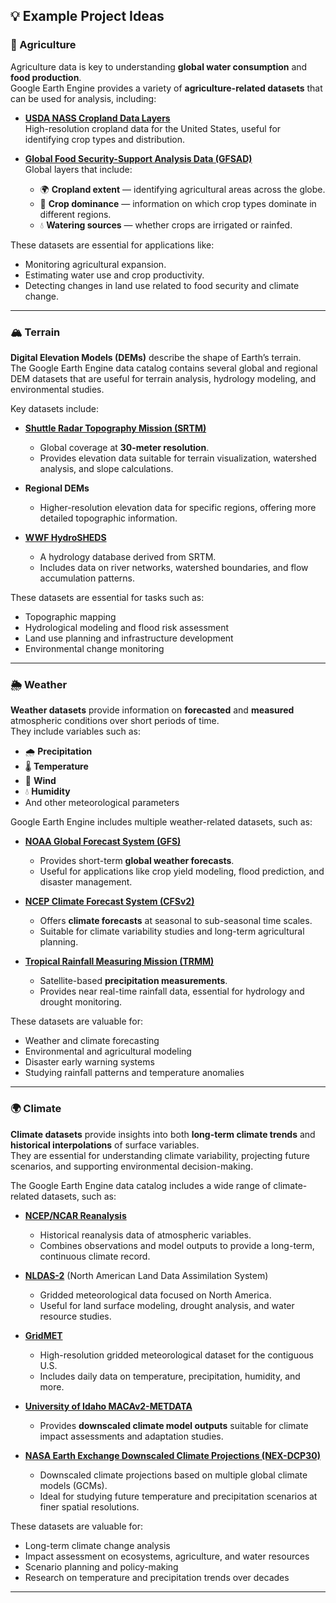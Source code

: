 ## 💡 Example Project Ideas

### 🌾 Agriculture

Agriculture data is key to understanding **global water consumption** and **food production**.  
Google Earth Engine provides a variety of **agriculture-related datasets** that can be used for analysis, including:

- **[USDA NASS Cropland Data Layers](https://nassgeodata.gmu.edu/CropScape/)**  
  High-resolution cropland data for the United States, useful for identifying crop types and distribution.

- **[Global Food Security-Support Analysis Data (GFSAD)](https://lpdaac.usgs.gov/products/gfsad30v001/)**  
  Global layers that include:
  - 🌍 **Cropland extent** — identifying agricultural areas across the globe.  
  - 🌾 **Crop dominance** — information on which crop types dominate in different regions.  
  - 💧 **Watering sources** — whether crops are irrigated or rainfed.

These datasets are essential for applications like:
- Monitoring agricultural expansion.  
- Estimating water use and crop productivity.  
- Detecting changes in land use related to food security and climate change.

---

### 🏔 Terrain

**Digital Elevation Models (DEMs)** describe the shape of Earth’s terrain.  
The Google Earth Engine data catalog contains several global and regional DEM datasets that are useful for terrain analysis, hydrology modeling, and environmental studies.

Key datasets include:

- **[Shuttle Radar Topography Mission (SRTM)](https://developers.google.com/earth-engine/datasets/catalog/USGS_SRTMGL1_003)**  
  - Global coverage at **30-meter resolution**.  
  - Provides elevation data suitable for terrain visualization, watershed analysis, and slope calculations.

- **Regional DEMs**  
  - Higher-resolution elevation data for specific regions, offering more detailed topographic information.

- **[WWF HydroSHEDS](https://www.hydrosheds.org/)**  
  - A hydrology database derived from SRTM.  
  - Includes data on river networks, watershed boundaries, and flow accumulation patterns.

These datasets are essential for tasks such as:
- Topographic mapping  
- Hydrological modeling and flood risk assessment  
- Land use planning and infrastructure development  
- Environmental change monitoring

---

### 🌦 Weather

**Weather datasets** provide information on **forecasted** and **measured** atmospheric conditions over short periods of time.  
They include variables such as:
- 🌧 **Precipitation**  
- 🌡 **Temperature**  
- 💨 **Wind**  
- 💧 **Humidity**  
- And other meteorological parameters

Google Earth Engine includes multiple weather-related datasets, such as:

- **[NOAA Global Forecast System (GFS)](https://developers.google.com/earth-engine/datasets/catalog/NOAA_GFS0P25)**  
  - Provides short-term **global weather forecasts**.  
  - Useful for applications like crop yield modeling, flood prediction, and disaster management.

- **[NCEP Climate Forecast System (CFSv2)](https://developers.google.com/earth-engine/datasets/catalog/NOAA_CFSV2)**  
  - Offers **climate forecasts** at seasonal to sub-seasonal time scales.  
  - Suitable for climate variability studies and long-term agricultural planning.

- **[Tropical Rainfall Measuring Mission (TRMM)](https://developers.google.com/earth-engine/datasets/catalog/TRMM_3B43V7)**  
  - Satellite-based **precipitation measurements**.  
  - Provides near real-time rainfall data, essential for hydrology and drought monitoring.

These datasets are valuable for:
- Weather and climate forecasting  
- Environmental and agricultural modeling  
- Disaster early warning systems  
- Studying rainfall patterns and temperature anomalies

---

### 🌍 Climate

**Climate datasets** provide insights into both **long-term climate trends** and **historical interpolations** of surface variables.  
They are essential for understanding climate variability, projecting future scenarios, and supporting environmental decision-making.

The Google Earth Engine data catalog includes a wide range of climate-related datasets, such as:

- **[NCEP/NCAR Reanalysis](https://developers.google.com/earth-engine/datasets/catalog/NOAA_NCEP_RE)**  
  - Historical reanalysis data of atmospheric variables.  
  - Combines observations and model outputs to provide a long-term, continuous climate record.

- **[NLDAS-2](https://ldas.gsfc.nasa.gov/nldas)** (North American Land Data Assimilation System)  
  - Gridded meteorological data focused on North America.  
  - Useful for land surface modeling, drought analysis, and water resource studies.

- **[GridMET](https://www.climatologylab.org/gridmet.html)**  
  - High-resolution gridded meteorological dataset for the contiguous U.S.  
  - Includes daily data on temperature, precipitation, humidity, and more.

- **[University of Idaho MACAv2-METDATA](https://developers.google.com/earth-engine/datasets/catalog/UCSB-CHG_CHIRPS_DAILY)**  
  - Provides **downscaled climate model outputs** suitable for climate impact assessments and adaptation studies.

- **[NASA Earth Exchange Downscaled Climate Projections (NEX-DCP30)](https://developers.google.com/earth-engine/datasets/catalog/NASA_NEX-DCP30)**  
  - Downscaled climate projections based on multiple global climate models (GCMs).  
  - Ideal for studying future temperature and precipitation scenarios at finer spatial resolutions.

These datasets are valuable for:
- Long-term climate change analysis  
- Impact assessment on ecosystems, agriculture, and water resources  
- Scenario planning and policy-making  
- Research on temperature and precipitation trends over decades

---